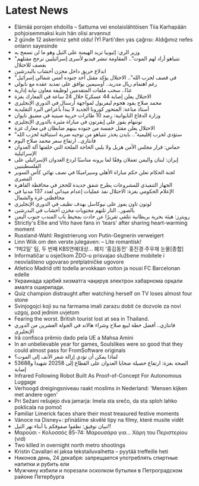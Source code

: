 # Latest News
-  Elämää porojen ehdoilla – Sattuma vei enolaislähtöisen Tiia Karhapään pohjoisemmaksi kuin hän olisi arvannut
-  2 günde 12 askerimiz şehit oldu! İYİ Parti'den yas çağrısı: Aldığımız nefes onların sayesinde
-  وزير الري: إثيوبيا تريد الهيمنة على النيل وهو ما لن نسمح به
-  "نتنياهو أراد لهم الموت".. المقاومة تنشر فيديو لأسرى إسرائيليين ترجح مقتلهم بقصف للاحتلال
-  اندلاع حريق داخل مخزن أخشاب بالبدرشين
-  "في قصف لحزب الله".. الاحتلال يؤكد مقتل أحد جنوده أمس شمالي إسرائيل
-  رغم اهتمام ريال مدريد.. أوسيمين يوافق على تمديد عقده مع نابولي
-  غدًا.. سحب ملفات المتقدمين لوظيفة معاون نيابة إدارية
-  الاحتلال يعلن إصابة 44 عسكريًا خلال 24 ساعة في المعارك بغزة
-  محمد صلاح يقود هجوم ليفربول لمواجهة أرسنال في الدوري الإنجليزي
-  أستاذ مناعة: المتحور كورونا الجديد لا يبدأ بأعراض البرد التقليدية
-  وزارة الدفاع التايوانية: رصد 10 طائرات حربية صينية في مضيق تايوان
-  توتنهام يفوز على إيفرتون في مباراة مثيرة بالدوري الإنجليزي
-  الاحتلال يعلن مقتل خمسة من جنوده بينهم ضابطان في معارك غزة
-  "ستؤدي لحرب إقليمية".. بايدن يحذر نتنياهو من توجيه ضربة استباقية لحزب الله
-  فانتازي.. ارتفاع سعر محمد صلاح اليوم
-  حماس: قرار مجلس الأمن هزيل ولا يلبي الحاجة الملحة التي خلفتها آلة العدوان الإسرائيلية
-  إيران: لبنان واليمن تعملان وفقًا لما يرونه مناسبًا لردع العدوان الإسرائيلي على الفلسطينيين
-  لجنة الحكام تعلن حكم مباراة الأهلي وسيراميكا في نصف نهائي كأس السوبر المصري
-  الجهاز التنفيذي للمشروعات يطرح شقق جديدة للحجز في محافظة القاهرة
-  الإعلام الحكومي بغزة: الاحتلال نفذ عمليات إعدام ميداني لعدد 137 مدنيا في محافظتي غزة والشمال
-  لوتون تاون يفوز على نيوكاسل بهدف نظيف في الدوري الإنجليزي
-  بالصور.. النار تلتهم محتويات مخزن أخشاب في البدرشين
-  رويترز: هيئة بحرية بريطانية تتلقى تقريرًا عن حادث بمحيط باب المندب جنوب اليمن
-  Strictly's Ellie and Vito have fans in 'tears' after sharing heart-warming moment
-  Russland-Wahl: Registrierung von Putin-Gegnerin verweigert
-  Linn Wiik om den verste julegaven: – Lite romantisk!
-  '1박2일' 팀, 두 번째 KBS연예대상… 폐지 '홍김동전' 홍진경·주우재 눈물[종합]
-  Informatičar u osječkom ŽDO-u prisvajao službene mobitele i neovlašteno ugovarao pretplatničke ugovore
-  Atletico Madrid otti todella arvokkaan voiton ja nousi FC Barcelonan edelle
-  Украинада ҳарбий хизматга чақирув электрон хабарнома орқали амалга оширилади.
-  Quiz champion distraught after watching herself on TV loses almost four stone
-  Svinjogojci koji su na farmama imali zarazu dobit će dozvole za novi uzgoj, pod jednim uvjetom
-  Fearing the worst. British tourist lost at sea in Thailand.
-  فانتازي.. أفضل خطة لبيع صلاح وشراء هالاند في الجولة العشرين من الدوري الإنجليزي
-  Irã confisca prêmio dado pela UE a Mahsa Amini
-  In an unbelievable year for games, Soulslikes were so good that they could almost pass for FromSoftware originals
-  لماذا يمكن أن تؤدي إزالة شعر الأنف إلى الموت؟
-  الصحة بغزة: ارتفاع حصيلة ضحايا العدوان على القطاع إلى 20258 شهيدا و53688 إصابة
-  Infrared Following Robot Built As Proof-of-Concept For Autonomous Luggage
-  Verhoogd dreigingsniveau raakt moslims in Nederland: 'Mensen kijken met andere ogen'
-  Pri Sežani rešujejo dva jamarja: Imela sta srečo, da sta sploh lahko poklicala na pomoč
-  Familiar Limerick faces share their most treasured festive moments
-  Vánoce na Disney+: přinášíme skvělé tipy na filmy, které musíte vidět
-  تبيان توفيق: نظفوا صفوفكم يا أبناء نهر النيل!!
-  Μαρούσι - Κολοσσός 85-74: Μαρουσάρα για... Χάρη του Περιστερίου (vid)
-  Two killed in overnight north metro shootings
-  Kristin Cavallari ei jaksa tekstailuvaihetta – pyytää treffeille heti
-  Никонов день, 24 декабря: запрещается употреблять спиртные напитки и рубить ели
-  Мужчину избили и порезали осколком бутылки в Петроградском районе Петербурга
